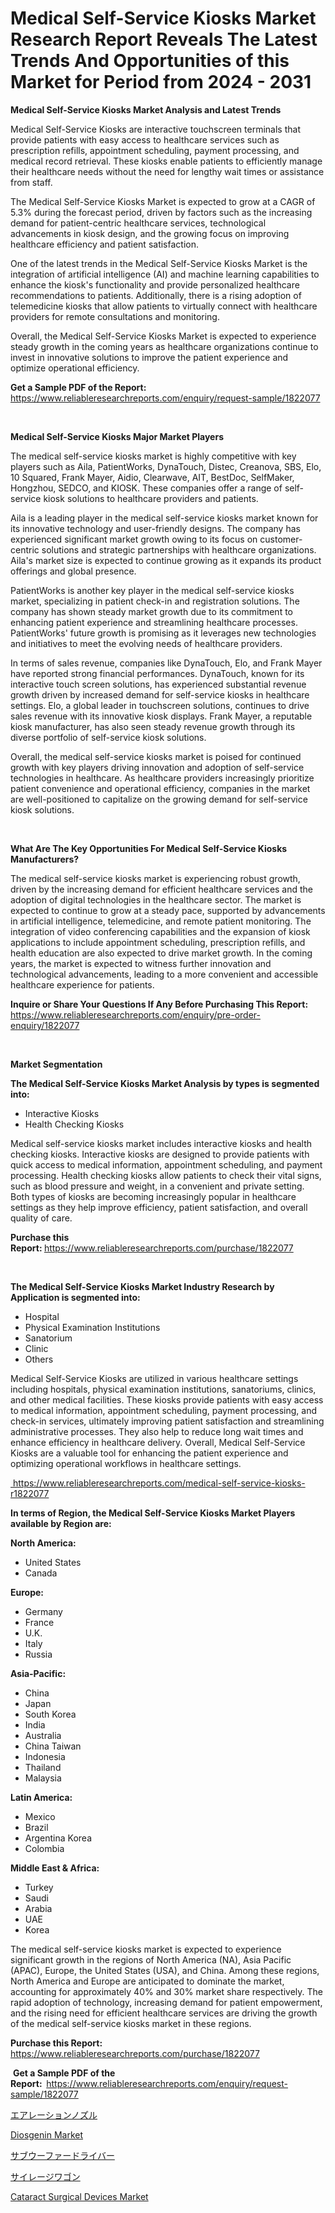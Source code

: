 <p><h1>Medical Self-Service Kiosks Market Research Report Reveals The Latest Trends And Opportunities of this Market for Period from 2024 - 2031</h1></p><p><strong>Medical Self-Service Kiosks Market Analysis and Latest Trends</strong></p>
<p><p>Medical Self-Service Kiosks are interactive touchscreen terminals that provide patients with easy access to healthcare services such as prescription refills, appointment scheduling, payment processing, and medical record retrieval. These kiosks enable patients to efficiently manage their healthcare needs without the need for lengthy wait times or assistance from staff. </p><p>The Medical Self-Service Kiosks Market is expected to grow at a CAGR of 5.3% during the forecast period, driven by factors such as the increasing demand for patient-centric healthcare services, technological advancements in kiosk design, and the growing focus on improving healthcare efficiency and patient satisfaction. </p><p>One of the latest trends in the Medical Self-Service Kiosks Market is the integration of artificial intelligence (AI) and machine learning capabilities to enhance the kiosk's functionality and provide personalized healthcare recommendations to patients. Additionally, there is a rising adoption of telemedicine kiosks that allow patients to virtually connect with healthcare providers for remote consultations and monitoring.</p><p>Overall, the Medical Self-Service Kiosks Market is expected to experience steady growth in the coming years as healthcare organizations continue to invest in innovative solutions to improve the patient experience and optimize operational efficiency.</p></p>
<p><strong>Get a Sample PDF of the Report:&nbsp;</strong> <a href="https://www.reliableresearchreports.com/enquiry/request-sample/1822077">https://www.reliableresearchreports.com/enquiry/request-sample/1822077</a></p>
<p>&nbsp;</p>
<p><strong>Medical Self-Service Kiosks Major Market Players</strong></p>
<p><p>The medical self-service kiosks market is highly competitive with key players such as Aila, PatientWorks, DynaTouch, Distec, Creanova, SBS, Elo, 10 Squared, Frank Mayer, Aidio, Clearwave, AIT, BestDoc, SelfMaker, Hongzhou, SEDCO, and KIOSK. These companies offer a range of self-service kiosk solutions to healthcare providers and patients.</p><p>Aila is a leading player in the medical self-service kiosks market known for its innovative technology and user-friendly designs. The company has experienced significant market growth owing to its focus on customer-centric solutions and strategic partnerships with healthcare organizations. Aila's market size is expected to continue growing as it expands its product offerings and global presence.</p><p>PatientWorks is another key player in the medical self-service kiosks market, specializing in patient check-in and registration solutions. The company has shown steady market growth due to its commitment to enhancing patient experience and streamlining healthcare processes. PatientWorks' future growth is promising as it leverages new technologies and initiatives to meet the evolving needs of healthcare providers.</p><p>In terms of sales revenue, companies like DynaTouch, Elo, and Frank Mayer have reported strong financial performances. DynaTouch, known for its interactive touch screen solutions, has experienced substantial revenue growth driven by increased demand for self-service kiosks in healthcare settings. Elo, a global leader in touchscreen solutions, continues to drive sales revenue with its innovative kiosk displays. Frank Mayer, a reputable kiosk manufacturer, has also seen steady revenue growth through its diverse portfolio of self-service kiosk solutions.</p><p>Overall, the medical self-service kiosks market is poised for continued growth with key players driving innovation and adoption of self-service technologies in healthcare. As healthcare providers increasingly prioritize patient convenience and operational efficiency, companies in the market are well-positioned to capitalize on the growing demand for self-service kiosk solutions.</p></p>
<p>&nbsp;</p>
<p><strong>What Are The Key Opportunities For Medical Self-Service Kiosks Manufacturers?</strong></p>
<p><p>The medical self-service kiosks market is experiencing robust growth, driven by the increasing demand for efficient healthcare services and the adoption of digital technologies in the healthcare sector. The market is expected to continue to grow at a steady pace, supported by advancements in artificial intelligence, telemedicine, and remote patient monitoring. The integration of video conferencing capabilities and the expansion of kiosk applications to include appointment scheduling, prescription refills, and health education are also expected to drive market growth. In the coming years, the market is expected to witness further innovation and technological advancements, leading to a more convenient and accessible healthcare experience for patients.</p></p>
<p><strong>Inquire or Share Your Questions If Any Before Purchasing This Report:</strong> <a href="https://www.reliableresearchreports.com/enquiry/pre-order-enquiry/1822077">https://www.reliableresearchreports.com/enquiry/pre-order-enquiry/1822077</a></p>
<p>&nbsp;</p>
<p><strong>Market Segmentation</strong></p>
<p><strong>The Medical Self-Service Kiosks Market Analysis by types is segmented into:</strong></p>
<p><ul><li>Interactive Kiosks</li><li>Health Checking Kiosks</li></ul></p>
<p><p>Medical self-service kiosks market includes interactive kiosks and health checking kiosks. Interactive kiosks are designed to provide patients with quick access to medical information, appointment scheduling, and payment processing. Health checking kiosks allow patients to check their vital signs, such as blood pressure and weight, in a convenient and private setting. Both types of kiosks are becoming increasingly popular in healthcare settings as they help improve efficiency, patient satisfaction, and overall quality of care.</p></p>
<p><strong>Purchase this Report:&nbsp;</strong><a href="https://www.reliableresearchreports.com/purchase/1822077">https://www.reliableresearchreports.com/purchase/1822077</a></p>
<p>&nbsp;</p>
<p><strong>The Medical Self-Service Kiosks Market Industry Research by Application is segmented into:</strong></p>
<p><ul><li>Hospital</li><li>Physical Examination Institutions</li><li>Sanatorium</li><li>Clinic</li><li>Others</li></ul></p>
<p><p>Medical Self-Service Kiosks are utilized in various healthcare settings including hospitals, physical examination institutions, sanatoriums, clinics, and other medical facilities. These kiosks provide patients with easy access to medical information, appointment scheduling, payment processing, and check-in services, ultimately improving patient satisfaction and streamlining administrative processes. They also help to reduce long wait times and enhance efficiency in healthcare delivery. Overall, Medical Self-Service Kiosks are a valuable tool for enhancing the patient experience and optimizing operational workflows in healthcare settings.</p></p>
<p><a href="https://www.reliableresearchreports.com/medical-self-service-kiosks-r1822077">&nbsp;https://www.reliableresearchreports.com/medical-self-service-kiosks-r1822077</a></p>
<p><strong>In terms of Region, the Medical Self-Service Kiosks Market Players available by Region are:</strong></p>
<p>
    <p> <strong> North America: </strong>
        <ul>
            <li>United States</li>
            <li>Canada</li>
        </ul>
        </p> 
    <p> <strong> Europe: </strong>
        <ul>
            <li>Germany</li>
            <li>France</li>
            <li>U.K.</li>
            <li>Italy</li>
            <li>Russia</li>
        </ul>
        </p> 
    <p> <strong> Asia-Pacific: </strong>
        <ul>
            <li>China</li>
            <li>Japan</li>
            <li>South Korea</li>
            <li>India</li>
            <li>Australia</li>
            <li>China Taiwan</li>
            <li>Indonesia</li>
            <li>Thailand</li>
            <li>Malaysia</li>
        </ul>
        </p> 
    <p> <strong> Latin America: </strong>
        <ul>
            <li>Mexico</li>
            <li>Brazil</li>
            <li>Argentina Korea</li>
            <li>Colombia</li>
        </ul>
        </p> 
    <p> <strong> Middle East & Africa: </strong>
        <ul>
            <li>Turkey</li>
            <li>Saudi</li>
            <li>Arabia</li>
            <li>UAE</li>
            <li>Korea</li>
        </ul>
    </p>
    </p>
<p><p>The medical self-service kiosks market is expected to experience significant growth in the regions of North America (NA), Asia Pacific (APAC), Europe, the United States (USA), and China. Among these regions, North America and Europe are anticipated to dominate the market, accounting for approximately 40% and 30% market share respectively. The rapid adoption of technology, increasing demand for patient empowerment, and the rising need for efficient healthcare services are driving the growth of the medical self-service kiosks market in these regions.</p></p>
<p><strong>Purchase this Report: </strong><a href="https://www.reliableresearchreports.com/purchase/1822077">https://www.reliableresearchreports.com/purchase/1822077</a></p>
<p>&nbsp;<strong>Get a Sample PDF of the Report:&nbsp;&nbsp;</strong><a href="https://www.reliableresearchreports.com/enquiry/request-sample/1822077">https://www.reliableresearchreports.com/enquiry/request-sample/1822077</a></p>
<p><strong></strong></p>
<p><p><a href="https://github.com/AriMuller2009/Market-Research-Report-List-1/blob/main/469293441051.md">エアレーションノズル</a></p><p><a href="https://issuu.com/reportprime-2/docs/diosgenin-market-size-2030.pptx">Diosgenin Market</a></p><p><a href="https://github.com/bucuel854722/Market-Research-Report-List-1/blob/main/426514341050.md">サブウーファードライバー</a></p><p><a href="https://medium.com/@dominicalsop1/%E3%82%B5%E3%82%A4%E3%83%AC%E3%83%BC%E3%82%B8%E3%83%AF%E3%82%B4%E3%83%B3%E5%B8%82%E5%A0%B4%E3%81%AF-%E5%B8%82%E5%A0%B4%E3%82%B7%E3%82%A7%E3%82%A2-%E3%82%B5%E3%82%A4%E3%82%BA-2031%E5%B9%B4%E3%81%BE%E3%81%A7%E3%81%AE%E4%BA%88%E6%B8%AC%E3%81%AB%E7%84%A6%E7%82%B9%E3%82%92%E5%BD%93%E3%81%A6%E3%81%A6%E3%81%84%E3%81%BE%E3%81%99-42562209a57b">サイレージワゴン</a></p><p><a href="https://medium.com/@adribbs56546/decoding-cataract-surgical-devices-market-metrics-market-share-trends-and-growth-patterns-fde4e5b8e337">Cataract Surgical Devices Market</a></p></p>
